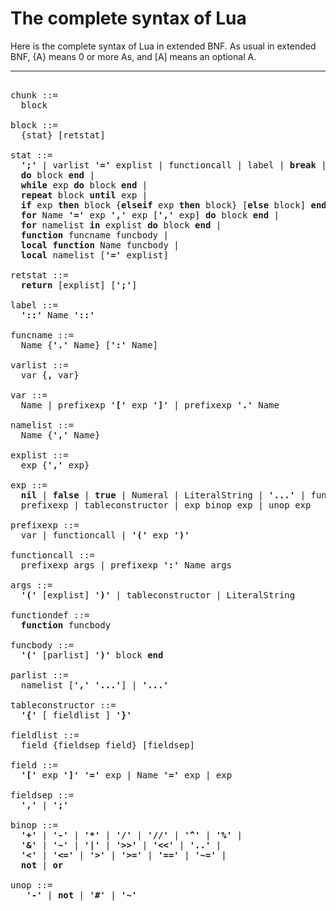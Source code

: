 # The complete syntax of Lua

Here is the complete syntax of Lua in extended BNF. As usual in extended BNF, {A} means 0 or more As, and [A] means an optional A.

---

<pre>

chunk ::=
  block

block ::=
  {stat} [retstat]

stat ::=
  <b>';'</b> | varlist <b>'='</b> explist | functioncall | label | <b>break</b> | <b>goto</b> Name |
  <b>do</b> block <b>end</b> |
  <b>while</b> exp <b>do</b> block <b>end</b> |
  <b>repeat</b> block <b>until</b> exp |
  <b>if</b> exp <b>then</b> block {<b>elseif</b> exp <b>then</b> block} [<b>else</b> block] <b>end</b> |
  <b>for</b> Name <b>'='</b> exp <b>','</b> exp [<b>','</b> exp] <b>do</b> block <b>end</b> |
  <b>for</b> namelist <b>in</b> explist <b>do</b> block <b>end</b> |
  <b>function</b> funcname funcbody |
  <b>local</b> <b>function</b> Name funcbody |
  <b>local</b> namelist [<b>'='</b> explist]

retstat ::=
  <b>return</b> [explist] [<b>';'</b>]

label ::=
  <b>'::'</b> Name <b>'::'</b>

funcname ::=
  Name {<b>'.'</b> Name} [<b>':'</b> Name]

varlist ::=
  var {<b>,</b> var}

var ::=
  Name | prefixexp <b>'['</b> exp <b>']'</b> | prefixexp <b>'.'</b> Name

namelist ::=
  Name {<b>','</b> Name}

explist ::=
  exp {<b>','</b> exp}

exp ::=
  <b>nil</b> | <b>false</b> | <b>true</b> | Numeral | LiteralString | <b>'...'</b> | functiondef |
  prefixexp | tableconstructor | exp binop exp | unop exp

prefixexp ::=
  var | functioncall | <b>'('</b> exp <b>')'</b>

functioncall ::=
  prefixexp args | prefixexp <b>':'</b> Name args

args ::=
  <b>'('</b> [explist] <b>')'</b> | tableconstructor | LiteralString

functiondef ::=
  <b>function</b> funcbody

funcbody ::=
  <b>'('</b> [parlist] <b>')'</b> block <b>end</b>

parlist ::=
  namelist [<b>','</b> <b>'...'</b>] | <b>'...'</b>

tableconstructor ::=
  <b>'{'</b> [ fieldlist ] <b>'}'</b>

fieldlist ::=
  field {fieldsep field} [fieldsep]

field ::=
  <b>'['</b> exp <b>']'</b> <b>'='</b> exp | Name <b>'='</b> exp | exp

fieldsep ::=
  <b>','</b> | <b>';'</b>

binop ::=
  <b>'+'</b> | <b>'-'</b> | <b>'*'</b> | <b>'/'</b> | <b>'//'</b> | <b>'^'</b> | <b>'%'</b> |
  <b>'&'</b> | <b>'~'</b> | <b>'|'</b> | <b>'>>'</b> | <b>'<<'</b> | <b>'..'</b> |
  <b>'<'</b> | <b>'<='</b> | <b>'>'</b> | <b>'>='</b> | <b>'=='</b> | <b>'~='</b> |
  <b>not</b> | <b>or</b>

unop ::=
   <b>'-'</b> | <b>not</b> | <b>'#'</b> | <b>'~'</b>

</pre>
